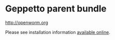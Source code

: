 # Geppetto parent bundle

http://openworm.org

Please see installation information [available online](http://bit.ly/NBuKjd).
